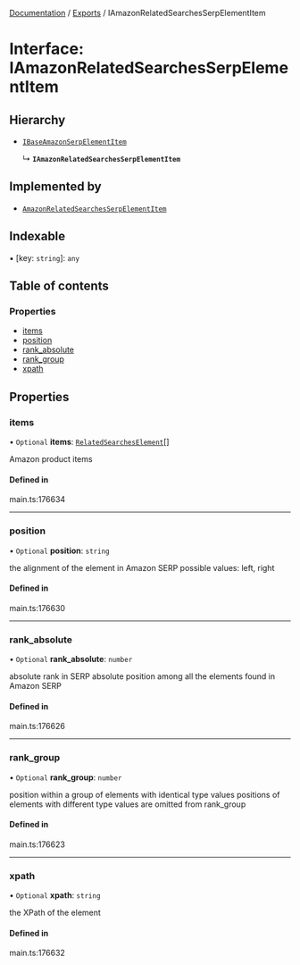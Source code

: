 [Documentation](../README.md) / [Exports](../modules.md) / IAmazonRelatedSearchesSerpElementItem

# Interface: IAmazonRelatedSearchesSerpElementItem

## Hierarchy

- [`IBaseAmazonSerpElementItem`](IBaseAmazonSerpElementItem.md)

  ↳ **`IAmazonRelatedSearchesSerpElementItem`**

## Implemented by

- [`AmazonRelatedSearchesSerpElementItem`](../classes/AmazonRelatedSearchesSerpElementItem.md)

## Indexable

▪ [key: `string`]: `any`

## Table of contents

### Properties

- [items](IAmazonRelatedSearchesSerpElementItem.md#items)
- [position](IAmazonRelatedSearchesSerpElementItem.md#position)
- [rank\_absolute](IAmazonRelatedSearchesSerpElementItem.md#rank_absolute)
- [rank\_group](IAmazonRelatedSearchesSerpElementItem.md#rank_group)
- [xpath](IAmazonRelatedSearchesSerpElementItem.md#xpath)

## Properties

### items

• `Optional` **items**: [`RelatedSearchesElement`](../classes/RelatedSearchesElement.md)[]

Amazon product items

#### Defined in

main.ts:176634

___

### position

• `Optional` **position**: `string`

the alignment of the element in Amazon SERP
possible values:
left, right

#### Defined in

main.ts:176630

___

### rank\_absolute

• `Optional` **rank\_absolute**: `number`

absolute rank in SERP
absolute position among all the elements found in Amazon SERP

#### Defined in

main.ts:176626

___

### rank\_group

• `Optional` **rank\_group**: `number`

position within a group of elements with identical type values
positions of elements with different type values are omitted from rank_group

#### Defined in

main.ts:176623

___

### xpath

• `Optional` **xpath**: `string`

the XPath of the element

#### Defined in

main.ts:176632

